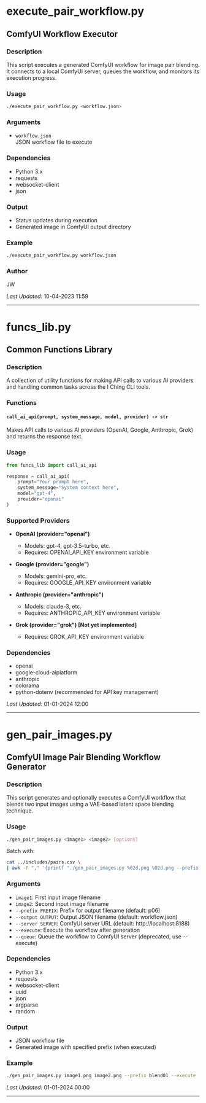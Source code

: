 

# execute_pair_workflow.py

## ComfyUI Workflow Executor

### Description
This script executes a generated ComfyUI workflow for image pair blending. It connects to a local ComfyUI server, queues the workflow, and monitors its execution progress.

### Usage
```bash
./execute_pair_workflow.py <workflow.json>
```

### Arguments
- `workflow.json`  
  JSON workflow file to execute

### Dependencies
- Python 3.x
- requests
- websocket-client
- json

### Output
- Status updates during execution
- Generated image in ComfyUI output directory

### Example
```bash
./execute_pair_workflow.py workflow.json
```

### Author
JW

*Last Updated:* 10-04-2023 11:59

---

# funcs_lib.py

## Common Functions Library

### Description
A collection of utility functions for making API calls to various AI providers and handling common tasks across the I Ching CLI tools.

### Functions
#### `call_ai_api(prompt, system_message, model, provider) -> str`
Makes API calls to various AI providers (OpenAI, Google, Anthropic, Grok) and returns the response text.

### Usage
```python
from funcs_lib import call_ai_api

response = call_ai_api(
    prompt="Your prompt here",
    system_message="System context here",
    model="gpt-4",
    provider="openai"
)
```

### Supported Providers
- **OpenAI (provider="openai")**
  - Models: gpt-4, gpt-3.5-turbo, etc.
  - Requires: OPENAI_API_KEY environment variable

- **Google (provider="google")**
  - Models: gemini-pro, etc.
  - Requires: GOOGLE_API_KEY environment variable

- **Anthropic (provider="anthropic")**
  - Models: claude-3, etc.
  - Requires: ANTHROPIC_API_KEY environment variable

- **Grok (provider="grok") [Not yet implemented]**
  - Requires: GROK_API_KEY environment variable

### Dependencies
- openai
- google-cloud-aiplatform
- anthropic
- colorama
- python-dotenv (recommended for API key management)

*Last Updated:* 01-01-2024 12:00

---

# gen_pair_images.py

## ComfyUI Image Pair Blending Workflow Generator

### Description
This script generates and optionally executes a ComfyUI workflow that blends two input images using a VAE-based latent space blending technique.

### Usage
```bash
./gen_pair_images.py <image1> <image2> [options]
```
Batch with:
```bash
cat ../includes/pairs.csv \
| awk -F "," '{printf "./gen_pair_images.py %02d.png %02d.png --prefix %02d --execute --queue\n", $2, $3, $1}' |tail -32 > x.sh
```

### Arguments
- `image1`: First input image filename
- `image2`: Second input image filename
- `--prefix PREFIX`: Prefix for output filename (default: p06)
- `--output OUTPUT`: Output JSON filename (default: workflow.json)
- `--server SERVER`: ComfyUI server URL (default: http://localhost:8188)
- `--execute`: Execute the workflow after generation
- `--queue`: Queue the workflow to ComfyUI server (deprecated, use --execute)

### Dependencies
- Python 3.x
- requests
- websocket-client
- uuid
- json
- argparse
- random

### Output
- JSON workflow file
- Generated image with specified prefix (when executed)

### Example
```bash
./gen_pair_images.py image1.png image2.png --prefix blend01 --execute
```

*Last Updated:* 01-01-2024 00:00

---

